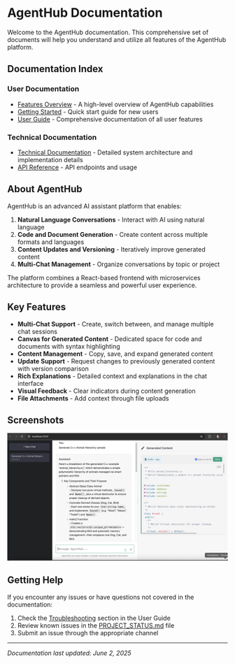 # AgentHub Documentation

Welcome to the AgentHub documentation. This comprehensive set of documents will help you understand and utilize all features of the AgentHub platform.

## Documentation Index

### User Documentation

- [Features Overview](features_overview.md) - A high-level overview of AgentHub capabilities
- [Getting Started](getting_started.md) - Quick start guide for new users
- [User Guide](user_guide.md) - Comprehensive documentation of all user features

### Technical Documentation

- [Technical Documentation](technical_documentation.md) - Detailed system architecture and implementation details
- [API Reference](../services/frontend/API.md) - API endpoints and usage

## About AgentHub

AgentHub is an advanced AI assistant platform that enables:

1. **Natural Language Conversations** - Interact with AI using natural language
2. **Code and Document Generation** - Create content across multiple formats and languages
3. **Content Updates and Versioning** - Iteratively improve generated content
4. **Multi-Chat Management** - Organize conversations by topic or project

The platform combines a React-based frontend with microservices architecture to provide a seamless and powerful user experience.

## Key Features

- **Multi-Chat Support** - Create, switch between, and manage multiple chat sessions
- **Canvas for Generated Content** - Dedicated space for code and documents with syntax highlighting
- **Content Management** - Copy, save, and expand generated content
- **Update Support** - Request changes to previously generated content with version comparison
- **Rich Explanations** - Detailed context and explanations in the chat interface
- **Visual Feedback** - Clear indicators during content generation
- **File Attachments** - Add context through file uploads

## Screenshots

![AgentHub Interface](../services/frontend/public/screenshot.png)

## Getting Help

If you encounter any issues or have questions not covered in the documentation:

1. Check the [Troubleshooting](user_guide.md#troubleshooting) section in the User Guide
2. Review known issues in the [PROJECT_STATUS.md](../PROJECT_STATUS.md) file
3. Submit an issue through the appropriate channel

---

*Documentation last updated: June 2, 2025*
